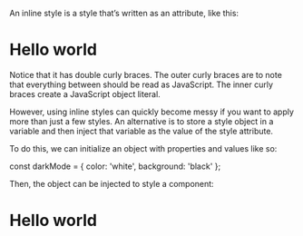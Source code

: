 An inline style is a style that’s written as an attribute, like this:

<h1 style={{ color: 'red' }}>Hello world</h1>

Notice that it has double curly braces. The outer curly braces are to note that everything between should be read as JavaScript. The inner curly braces create a JavaScript object literal.

However, using inline styles can quickly become messy if you want to apply more than just a few styles. An alternative is to store a style object in a variable and then inject that variable as the value of the style attribute.

To do this, we can initialize an object with properties and values like so:

const darkMode = {
  color: 'white',
  background: 'black'
};

Then, the object can be injected to style a component:

<h1 style={darkMode}>Hello world</h1>
